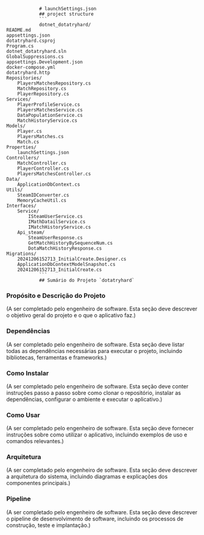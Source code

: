 
                # launchSettings.json                
                ## project structure
                ```                    
                dotnet_dotatryhard/
    README.md
    appsettings.json
    dotatryhard.csproj
    Program.cs
    dotnet_dotatryhard.sln
    GlobalSuppressions.cs
    appsettings.Development.json
    docker-compose.yml
    dotatryhard.http
    Repositories/
        PlayersMatchesRepository.cs
        MatchRepository.cs
        PlayerRepository.cs
    Services/
        PlayerProfileService.cs
        PlayersMatchesService.cs
        DataPopulationService.cs
        MatchHistoryService.cs
    Models/
        Player.cs
        PlayersMatches.cs
        Match.cs
    Properties/
        launchSettings.json
    Controllers/
        MatchController.cs
        PlayerController.cs
        PlayersMatchesController.cs
    Data/
        ApplicationDbContext.cs
    Utils/
        SteamIDConverter.cs
        MemoryCacheUtil.cs
    Interfaces/
        Service/
            ISteamUserService.cs
            IMathDatailService.cs
            IMatchHistoryService.cs
        Api_steam/
            SteamUserResponse.cs
            GetMatchHistoryBySequenceNum.cs
            DotaMatchHistoryResponse.cs
    Migrations/
        20241206152713_InitialCreate.Designer.cs
        ApplicationDbContextModelSnapshot.cs
        20241206152713_InitialCreate.cs                
                ```
                ## Sumário do Projeto `dotatryhard`

### Propósito e Descrição do Projeto

(A ser completado pelo engenheiro de software.  Esta seção deve descrever o objetivo geral do projeto e o que o aplicativo faz.)


### Dependências

(A ser completado pelo engenheiro de software.  Esta seção deve listar todas as dependências necessárias para executar o projeto, incluindo bibliotecas, ferramentas e frameworks.)


### Como Instalar

(A ser completado pelo engenheiro de software. Esta seção deve conter instruções passo a passo sobre como clonar o repositório, instalar as dependências, configurar o ambiente e executar o aplicativo.)


### Como Usar

(A ser completado pelo engenheiro de software. Esta seção deve fornecer instruções sobre como utilizar o aplicativo, incluindo exemplos de uso e comandos relevantes.)


### Arquitetura

(A ser completado pelo engenheiro de software.  Esta seção deve descrever a arquitetura do sistema, incluindo diagramas e explicações dos componentes principais.)


### Pipeline

(A ser completado pelo engenheiro de software. Esta seção deve descrever o pipeline de desenvolvimento de software, incluindo os processos de construção, teste e implantação.)
                
                